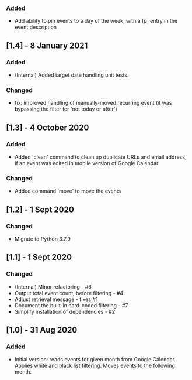 ### Added

- Add ability to pin events to a day of the week, with a [p] entry in the event description

## [1.4] - 8 January 2021

### Added

- (Internal) Added target date handling unit tests.

### Changed

- fix: improved handling of manually-moved recurring event (it was bypassing the filter for 'not today or after')

## [1.3] - 4 October 2020

### Added

- Added 'clean' command to clean up duplicate URLs and email address, if an event was edited in mobile version of Google Calendar

### Changed

- Added command 'move' to move the events

## [1.2] - 1 Sept 2020

### Changed

- Migrate to Python 3.7.9

## [1.1] - 1 Sept 2020

### Changed

- (Internal) Minor refactoring - #6
- Output total event count, before filtering - #4
- Adjust retrieval message - fixes #1
- Document the built-in hard-coded filtering - #7
- Simplify installation of dependencies - #2

## [1.0] - 31 Aug 2020

### Added

- Initial version: reads events for given month from Google Calendar. Applies white and black list filtering. Moves events to the following month.
